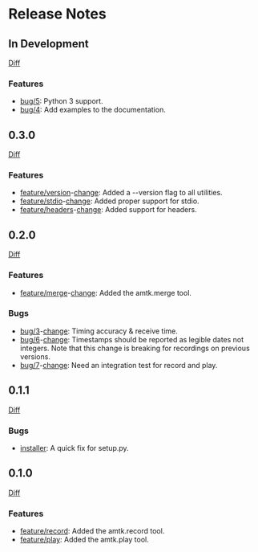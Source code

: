 # Release Notes

## In Development
 
[Diff](https://github.com/RishiRamraj/amtk/compare/develop...master)

### Features

* [bug/5](https://github.com/RishiRamraj/amtk/issues/5): Python 3 support.
* [bug/4](https://github.com/RishiRamraj/amtk/issues/4): Add examples to the documentation.

## 0.3.0
 
[Diff](https://github.com/RishiRamraj/amtk/compare/0.2.0...0.3.0)

### Features

* [feature/version](https://github.com/RishiRamraj/amtk/issues/8)-[change](https://github.com/RishiRamraj/amtk/commits/feature/version): Added a --version flag to all utilities.
* [feature/stdio](https://github.com/RishiRamraj/amtk/issues/11)-[change](https://github.com/RishiRamraj/amtk/commits/feature/stdio): Added proper support for stdio.
* [feature/headers](https://github.com/RishiRamraj/amtk/issues/9)-[change](https://github.com/RishiRamraj/amtk/commits/feature/headers): Added support for headers.

## 0.2.0
 
[Diff](https://github.com/RishiRamraj/amtk/compare/0.1.1...0.2.0)

### Features

* [feature/merge](https://github.com/RishiRamraj/amtk/issues/2)-[change](https://github.com/RishiRamraj/amtk/commits/feature/merge): Added the amtk.merge tool.
 
### Bugs

* [bug/3](https://github.com/RishiRamraj/amtk/issues/3)-[change](https://github.com/RishiRamraj/amtk/commits/bug/3): Timing accuracy & receive time.
* [bug/6](https://github.com/RishiRamraj/amtk/issues/6)-[change](https://github.com/RishiRamraj/amtk/commits/bug/6): Timestamps should be reported as legible dates not integers. Note that this change is breaking for recordings on previous versions.
* [bug/7](https://github.com/RishiRamraj/amtk/issues/7)-[change](https://github.com/RishiRamraj/amtk/commits/bug/7): Need an integration test for record and play.

## 0.1.1
 
[Diff](https://github.com/RishiRamraj/amtk/compare/0.1.0...0.1.1)

### Bugs

* [installer](https://github.com/RishiRamraj/amtk/commit/26e65b06ce0319ddf55eceb4f6141fbed259a039): A quick fix for setup.py.

## 0.1.0

[Diff](https://github.com/RishiRamraj/amtk/compare/0.1.0...0.0.0)
 
### Features

* [feature/record](https://github.com/RishiRamraj/amtk/commits/feature/record): Added the amtk.record tool.
* [feature/play](https://github.com/RishiRamraj/amtk/commits/feature/play): Added the amtk.play tool.

